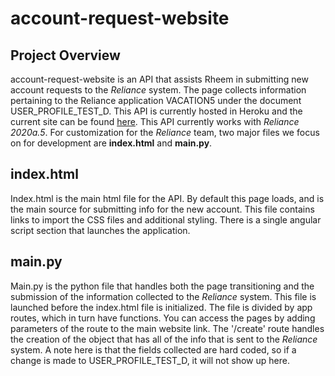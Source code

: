 # account-request-website
## Project Overview
account-request-website is an API that assists Rheem in submitting new account requests to the *Reliance* system. The page collects information pertaining 
to the Reliance application VACATION5 under the document USER_PROFILE_TEST_D. This API is currently hosted in Heroku and the current site can be found 
[here](https://account-request-website.herokuapp.com). This API currently works with *Reliance 2020a.5*. For customization for the *Reliance* team, two major 
files we focus on for development are **index.html** and **main.py**.

## index.html
Index.html is the main html file for the API. By default this page loads, and is the main source for submitting info for the new account. This file contains 
links to import the CSS files and additional styling. There is a single angular script section that launches the application.

## main.py
Main.py is the python file that handles both the page transitioning and the submission of the information collected to the *Reliance* system. This file
is launched before the index.html file is initialized. The file is divided by app routes, which in turn have functions. You can access the pages by adding
parameters of the route to the main website link. The '/create' route handles the creation of the object that has all of the info that is sent to
the *Reliance* system. A note here is that the fields collected are hard coded, so if a change is made to USER_PROFILE_TEST_D, it will not show up here.
